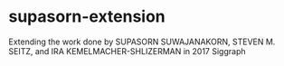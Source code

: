 # supasorn-extension
Extending the work done by SUPASORN SUWAJANAKORN, STEVEN M. SEITZ, and IRA KEMELMACHER-SHLIZERMAN in 2017 Siggraph
